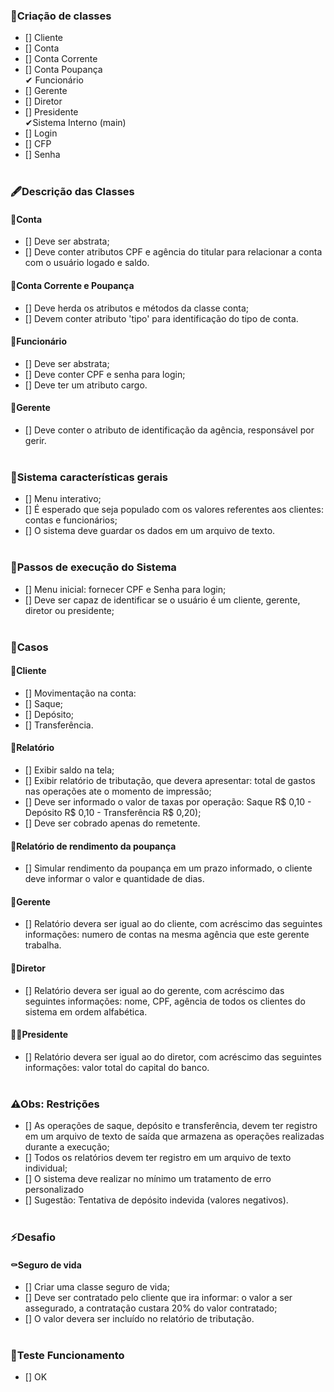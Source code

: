 ### 🔨Criação de classes
- [] Cliente</br>
- [] Conta</br>
- [] Conta Corrente</br>
- [] Conta Poupança</br>
✔ Funcionário</br>
- [] Gerente</br>
- [] Diretor</br>
- [] Presidente</br>
✔Sistema Interno (main)</br>
- [] Login</br>
- [] CFP</br>
- [] Senha</br></br>
### 🖋Descrição das Classes
#### 💼Conta 
- [] Deve ser abstrata;</br>
- [] Deve conter atributos CPF e agência do titular para relacionar a conta com o usuário logado e saldo.</br>
#### 💼Conta Corrente e Poupança
- [] Deve herda os atributos e métodos da classe conta;</br>
- [] Devem conter atributo 'tipo' para identificação do tipo de conta.</br>
#### 🧑‍Funcionário
- [] Deve ser abstrata;</br>
- [] Deve conter CPF e senha para login;</br>
- [] Deve ter um atributo cargo.</br>
#### 🧑‍Gerente
- [] Deve conter o atributo de identificação da agência, responsável por gerir.</br></br>
### 🔑Sistema características gerais
- [] Menu interativo;</br>
- [] É esperado que seja populado com os valores referentes aos clientes: contas e funcionários;</br>
- [] O sistema deve guardar os dados em um arquivo de texto.</br></br>
### 🦥Passos de execução do Sistema
- [] Menu inicial: fornecer CPF e Senha para login;</br>
- [] Deve ser capaz de identificar se o usuário é um cliente, gerente, diretor ou presidente;</br></br>
### 📌Casos
#### 🧍Cliente
- [] Movimentação na conta:</br>
- [] Saque;</br>
- [] Depósito;</br>
- [] Transferência.</br>
#### 📃Relatório
- [] Exibir saldo na tela;</br>
- [] Exibir relatório de tributação, que devera apresentar: total de gastos nas operações ate o momento de impressão;</br>
- [] Deve ser informado o valor de taxas por operação: Saque R$ 0,10 - Depósito R$ 0,10 - Transferência R$ 0,20);</br>
- [] Deve ser cobrado apenas do remetente.</br>
#### 📃Relatório de rendimento da poupança
- [] Simular rendimento da poupança em um prazo informado, o cliente deve informar o valor e quantidade de dias.</br>
#### 🧑Gerente
- [] Relatório devera ser igual ao do cliente, com acréscimo das seguintes informações: numero de contas na mesma agência que este gerente trabalha.</br>
#### 👨‍Diretor
- [] Relatório devera ser igual ao do gerente, com acréscimo das seguintes informações: nome, CPF, agência de todos os clientes do sistema em ordem alfabética.</br>
#### 👨‍⚖Presidente
- [] Relatório devera ser igual ao do diretor, com acréscimo das seguintes informações: valor total do capital do banco.</br></br>
### ⚠Obs: Restrições
- [] As operações de saque, depósito e transferência, devem ter registro em um arquivo de texto de saída que armazena as operações realizadas durante a execução;</br>
- [] Todos os relatórios devem ter registro em um arquivo de texto individual;</br>
- [] O sistema deve realizar no mínimo um tratamento de erro personalizado
- [] Sugestão: Tentativa de depósito indevida (valores negativos).</br></br>
### ⚡Desafio 
#### ⚰Seguro de vida
- [] Criar uma classe seguro de vida;</br>
- [] Deve ser contratado pelo cliente que ira informar: o valor a ser assegurado, a contratação custara 20% do valor contratado;</br> 
- [] O valor devera ser incluído no relatório de tributação.</br> </br> 
### 🧪Teste Funcionamento
- [] OK